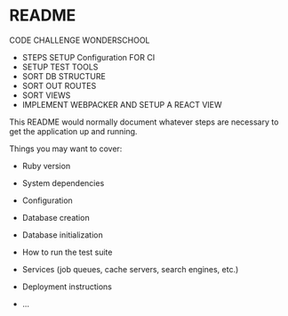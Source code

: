 # README


CODE CHALLENGE WONDERSCHOOL

- STEPS SETUP Configuration FOR CI
- SETUP TEST TOOLS
- SORT DB STRUCTURE
- SORT OUT ROUTES
- SORT VIEWS
- IMPLEMENT WEBPACKER AND SETUP A REACT VIEW

This README would normally document whatever steps are necessary to get the
application up and running.

Things you may want to cover:

* Ruby version

* System dependencies

* Configuration

* Database creation

* Database initialization

* How to run the test suite

* Services (job queues, cache servers, search engines, etc.)

* Deployment instructions

* ...
